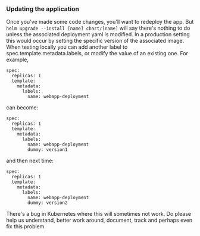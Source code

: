 ### Updating the application

Once you've made some code changes, you'll want to redeploy the app. But `helm upgrade --install [name] chart/[name]` will say there's nothing to do unless the associated deployment yaml is modified. In a production setting this would occur by setting the specific version of the associated image. When testing locally you can add another label to spec.template.metadata.labels, or modify the value of an existing one. For example,

```
spec:
  replicas: 1
  template:
    metadata:
      labels:
        name: webapp-deployment
```

can become:

```
spec:
  replicas: 1
  template:
    metadata:
      labels:
        name: webapp-deployment
        dummy: version1
```

and then next time:

```
spec:
  replicas: 1
  template:
    metadata:
      labels:
        name: webapp-deployment
        dummy: version2
```

There's a bug in Kubernetes where this will sometimes not work. Do please help us understand, better work around, document, track and perhaps even fix this problem.
